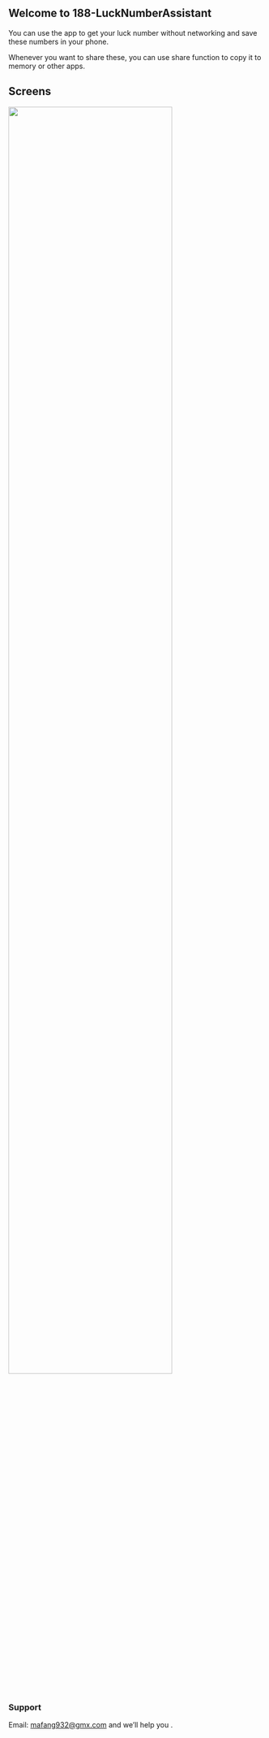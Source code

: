 ## Welcome to 188-LuckNumberAssistant

You can use the app to get your luck number without networking and save these numbers in your phone.

Whenever you want to share these, you can use share function to copy it to memory or other apps.

## Screens

<img src="{{ site.url }}/website.png" width="80%">

### Support

Email: [mafang932@gmx.com](mafang932@gmx.com) and we’ll help you .

